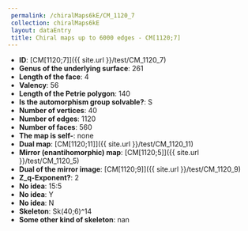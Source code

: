 ```yaml
--- 
 permalink: /chiralMaps6kE/CM_1120_7 
 collection: chiralMaps6kE
 layout: dataEntry
 title: Chiral maps up to 6000 edges - CM[1120;7]
---
```


- **ID**: [CM[1120;7]]({{ site.url }}/test/CM_1120_7)
- **Genus of the underlying surface**: 261
- **Length of the face**: 4
- **Valency**: 56
- **Length of the Petrie polygon**: 140
- **Is the automorphism group solvable?**: S
- **Number of vertices**: 40
- **Number of edges**: 1120
- **Number of faces**: 560
- **The map is self-**: none
- **Dual map**: [CM[1120;11]]({{ site.url }}/test/CM_1120_11)
- **Mirror (enantihomorphic) map**: [CM[1120;5]]({{ site.url }}/test/CM_1120_5)
- **Dual of the mirror image**: [CM[1120;9]]({{ site.url }}/test/CM_1120_9)
- **Z_q-Exponent?**: 2
- **No idea**:  15:5
- **No idea**: Y
- **No idea**: N
- **Skeleton**: Sk(40;6)^14
- **Some other kind of skeleton**: nan
